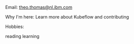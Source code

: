 Email: theo.thomas@nl.ibm.com

Why I'm here: Learn more about Kubeflow and contributing

Hobbies:

reading
learning
